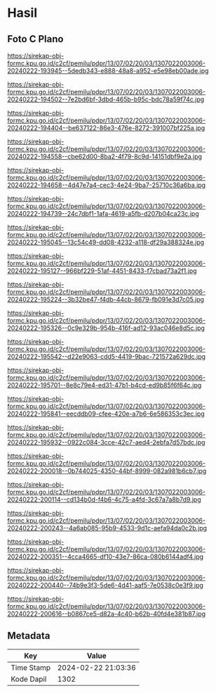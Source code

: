 # Hasil

## Foto C Plano

https://sirekap-obj-formc.kpu.go.id/c2cf/pemilu/pdpr/13/07/02/20/03/1307022003006-20240222-193945--5dedb343-e888-48a8-a952-e5e98eb00ade.jpg

https://sirekap-obj-formc.kpu.go.id/c2cf/pemilu/pdpr/13/07/02/20/03/1307022003006-20240222-194502--7e2bd6bf-3dbd-465b-b95c-bdc78a59f74c.jpg

https://sirekap-obj-formc.kpu.go.id/c2cf/pemilu/pdpr/13/07/02/20/03/1307022003006-20240222-194404--be637122-86e3-476e-8272-391007bf225a.jpg

https://sirekap-obj-formc.kpu.go.id/c2cf/pemilu/pdpr/13/07/02/20/03/1307022003006-20240222-194558--cbe62d00-8ba2-4f79-8c9d-14151dbf9e2a.jpg

https://sirekap-obj-formc.kpu.go.id/c2cf/pemilu/pdpr/13/07/02/20/03/1307022003006-20240222-194658--4d47e7a4-cec3-4e24-9ba7-25710c36a6ba.jpg

https://sirekap-obj-formc.kpu.go.id/c2cf/pemilu/pdpr/13/07/02/20/03/1307022003006-20240222-194739--24c7dbf1-1afa-4619-a5fb-d207b04ca23c.jpg

https://sirekap-obj-formc.kpu.go.id/c2cf/pemilu/pdpr/13/07/02/20/03/1307022003006-20240222-195045--13c54c49-dd08-4232-a118-df29a388324e.jpg

https://sirekap-obj-formc.kpu.go.id/c2cf/pemilu/pdpr/13/07/02/20/03/1307022003006-20240222-195127--966bf229-51af-4451-8433-f7cbad73a2f1.jpg

https://sirekap-obj-formc.kpu.go.id/c2cf/pemilu/pdpr/13/07/02/20/03/1307022003006-20240222-195224--3b32be47-f4db-44cb-8679-fb091e3d7c05.jpg

https://sirekap-obj-formc.kpu.go.id/c2cf/pemilu/pdpr/13/07/02/20/03/1307022003006-20240222-195326--0c9e329b-954b-416f-ad12-93ac046e8d5c.jpg

https://sirekap-obj-formc.kpu.go.id/c2cf/pemilu/pdpr/13/07/02/20/03/1307022003006-20240222-195542--d22e9063-cdd5-4419-9bac-721572a629dc.jpg

https://sirekap-obj-formc.kpu.go.id/c2cf/pemilu/pdpr/13/07/02/20/03/1307022003006-20240222-195701--8e8c79e4-ed31-47b1-b4cd-ed9b85f6f64c.jpg

https://sirekap-obj-formc.kpu.go.id/c2cf/pemilu/pdpr/13/07/02/20/03/1307022003006-20240222-195841--eecddb09-cfee-420e-a7b6-6e586353c3ec.jpg

https://sirekap-obj-formc.kpu.go.id/c2cf/pemilu/pdpr/13/07/02/20/03/1307022003006-20240222-195932--0922c084-3cce-42c7-aed4-2ebfa7d57bdc.jpg

https://sirekap-obj-formc.kpu.go.id/c2cf/pemilu/pdpr/13/07/02/20/03/1307022003006-20240222-200018--0b744025-4350-44bf-8999-082a981b6cb7.jpg

https://sirekap-obj-formc.kpu.go.id/c2cf/pemilu/pdpr/13/07/02/20/03/1307022003006-20240222-200114--cd134b0d-f4b6-4c75-a4fd-3c67a7a8b7d9.jpg

https://sirekap-obj-formc.kpu.go.id/c2cf/pemilu/pdpr/13/07/02/20/03/1307022003006-20240222-200243--4a6ab085-95b9-4533-9d1c-aefa94da0c2b.jpg

https://sirekap-obj-formc.kpu.go.id/c2cf/pemilu/pdpr/13/07/02/20/03/1307022003006-20240222-200351--4cca4665-df10-43e7-86ca-080b6144adf4.jpg

https://sirekap-obj-formc.kpu.go.id/c2cf/pemilu/pdpr/13/07/02/20/03/1307022003006-20240222-200440--74b9e3f3-5de6-4d41-aaf5-7e0538c0e3f9.jpg

https://sirekap-obj-formc.kpu.go.id/c2cf/pemilu/pdpr/13/07/02/20/03/1307022003006-20240222-200616--b0867ce5-d82a-4c40-b62b-40fd4e381b87.jpg


## Metadata

| Key        | Value               |
| ---------- | ------------------- |
| Time Stamp | 2024-02-22 21:03:36 |
| Kode Dapil | 1302                |



